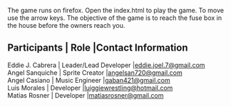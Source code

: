 The game runs on firefox. Open the index.html to play the game.
To move use the arrow keys.
The objective of the game is to reach the fuse box in the house before the owners reach you.

Participants     | Role				 	 |Contact Information  
-----------------------------------------------------------------------  
Eddie J. Cabrera | Leader/Lead Developer |eddie.joel.7@gmail.com     
Angel Sanquiche  | Sprite Creator		 |angelsan720@gmail.com     
Angel Casiano    | Music Engineer		 |gaban421@gmail.com   
Luis Morales     | Developer			 |luiggiewrestling@hotmail.com     
Matias Rosner 	 | Developer			 |matiasrosner@gmail.com     
